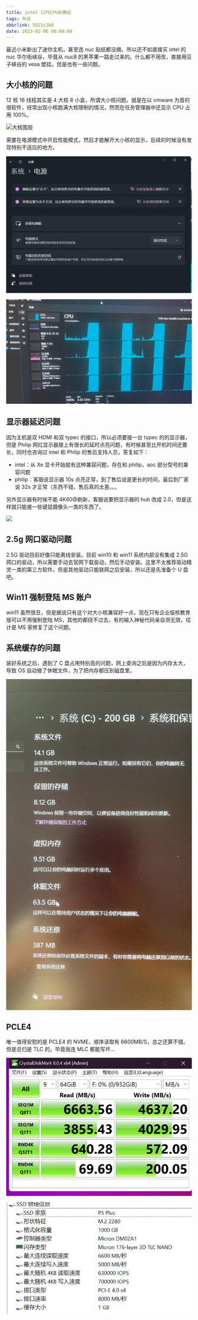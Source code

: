 ```yaml
---
title: intel 12代CPU折腾记
tags: 外设
abbrlink: 5821c3b8
date: 2023-02-06 00:00:00
---
```


最近小米新出了迷你主机，甚至连 nuc 贴纸都没摘，所以还不如直接买 intel 的 nuc 华尔街峡谷，毕竟从 nuc8 的黑苹果一路走过来的。什么都不用改，直接用豆子峡谷的 vesa 壁挂。但是也有一些问题。

## 大小核的问题

12 核 16 线程其实是 4 大核 8 小盒，所谓大小核问题，就是在以 vmware 为首的很软件，经常出现小核跑满大核限制的情况，然而在任务管理器中还显示 CPU 占用 100%。 <!--more-->

![大核围观](https://raw.githubusercontent.com/Xu-Hardy/image-host/master/226d7d36d7d81004813969549ca17af.jpg)

需要在电源模式中开启性能模式，然后才能解开大小核的显示，后续的时候没有发现特别不适应的地方。

![开启性能模式](https://raw.githubusercontent.com/Xu-Hardy/image-host/master/20230206090754.png)

<!-- more -->

![修复之后的大小核](https://raw.githubusercontent.com/Xu-Hardy/image-host/master/image-20230206090907348.png)

## 显示器延迟问题

因为主机是双 HDMI 和双 typec 的接口，所以必须要接一台 typec 的的显示器，但是 Philip 网红显示器接上有很长的延时点亮问题，有时候甚至比开机时间还要长，同时也咨询过 intel 和 Philip 的售后支持人员，答复如下：

- intel：从 Xe 显卡开始就有这种兼容问题，存在和 philip，aoc 部分型号的兼容问题
- philip：客服说显示器 10s 点亮正常，到了售后说是更长的时间，最后到厂家说 32s 才正常（东西不错，售后真的太差。。。

另外显示器有时候不能 4K60@刷新，客服说要把显示器的 hub 改成 2.0，但是这样就只能接一些键鼠摄像头一类的东西了。

![](https://raw.githubusercontent.com/Xu-Hardy/image-host/master/17fd7fcd64712dd242b6c3db3144daa.jpg)

## 2.5g 网口驱动问题

2.5G 驱动目前好像只能离线安装。目前 win10 和 win11 系统内部没有集成 2.5G 网口的驱动，所以需要手动去官网下载驱动，然后手动安装。这里不太推荐驱动精灵一类的第三方软件。但是其他驱动只能联网之后安装，所以还是先准备个 U 盘吧。

## Win11 强制登陆 MS 账户

win11 虽然很丑，但是据说只有这个对大小核兼容好一点，现在只有企业版核教育版可以不用强制登陆 MS，其他的都绕不过去，有的输入神秘代码亲自测无效，估计是 MS 家修复了这个问题。

## 系统缓存的问题

装好系统之后，遇到了 C 盘占用特别高的问题，网上查询之后是因为内存太大，导致 OS 自动做了休眠文件，为了把内存都压到磁盘里。

![](https://raw.githubusercontent.com/Xu-Hardy/image-host/master/7525dec0f39e5c5c9644a569cb09733.jpg)

## PCLE4

唯一值得安慰的是 PCLE4 的 NVME，顺序读取有 6600MB/S，总之还算不错。但是总归是 TLC 的，毕竟我连 MLC 都能写坏...

![PCLE4](https://raw.githubusercontent.com/Xu-Hardy/image-host/master/image-20230206100743367.png)

![aida64](https://raw.githubusercontent.com/Xu-Hardy/image-host/master/image-20230206101325494.png)

